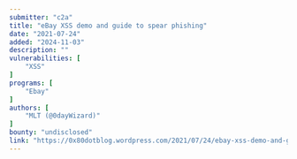 ```yaml
---
submitter: "c2a"
title: "eBay XSS demo and guide to spear phishing"
date: "2021-07-24"
added: "2024-11-03"
description: ""
vulnerabilities: [
    "XSS"
]
programs: [
    "Ebay"
]
authors: [
    "MLT (@0dayWizard)"
]
bounty: "undisclosed"
link: "https://0x80dotblog.wordpress.com/2021/07/24/ebay-xss-demo-and-guide-to-spear-phishing/"
---
```




